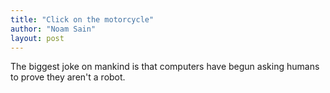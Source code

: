 ```yaml
---
title: "Click on the motorcycle"
author: "Noam Sain"
layout: post
---
```


The biggest joke on mankind is that computers have begun asking humans to prove they aren't a robot.
